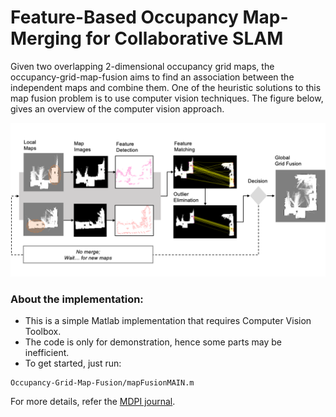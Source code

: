 # Feature-Based Occupancy Map-Merging for Collaborative SLAM
Given two overlapping 2-dimensional occupancy grid maps, the occupancy-grid-map-fusion aims to find an association between the independent maps and combine them. One of the heuristic solutions to this map fusion problem is to use computer vision techniques. The figure below, gives an overview of the computer vision approach. 
 
![Overview](Resources/overview.png)

### About the implementation:
- This is a simple Matlab implementation that requires Computer Vision Toolbox.
- The code is only for demonstration, hence some parts may be inefficient. 
- To get started, just run: 
```
Occupancy-Grid-Map-Fusion/mapFusionMAIN.m
```
For more details, refer the [MDPI journal](https://www.mdpi.com/1424-8220/23/6/3114).

